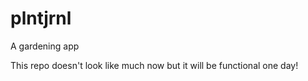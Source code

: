 # plntjrnl
A gardening app 

This repo doesn't look like much now but it will be functional one day!
